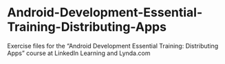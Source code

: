 # Android-Development-Essential-Training-Distributing-Apps
Exercise files for the “Android Development Essential Training: Distributing Apps” course at LinkedIn Learning and Lynda.com
